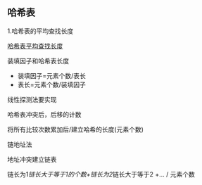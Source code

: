 ## 哈希表


1.哈希表的平均查找长度

[哈希表平均查找长度](https://blog.csdn.net/scmuzi18/article/details/77140889)


装填因子和哈希表长度

- 装填因子=元素个数/表长
- 表长=元素个数/装填因子


线性探测法要实现

哈希表冲突后，后移的计数  

将所有比较次数累加后/建立哈希的长度(元素个数)


链地址法

地址冲突建立链表

链长为1*链长大于等于1的个数+链长为2*链长大于等于2 +... / 元素个数

